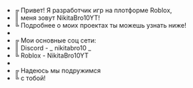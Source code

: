 - ╔ Привет! Я разработчик игр на плотформе Roblox,
- ║ меня зовут NikitaBro10YT!
- ╚ Подробнее о моих проектах ты можешь узнать ниже!
- 
- ╔ Мои основные соц сети:
- ║ Discord - _ nikitabro10 _
- ╚ Roblox - NikitaBro10YT
-
- ╔ Надеюсь мы подружимся
- ╚ с тобой!
